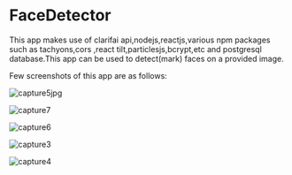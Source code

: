 # FaceDetector

This app makes use of clarifai api,nodejs,reactjs,various npm packages such as tachyons,cors ,react tilt,particlesjs,bcrypt,etc
and postgresql database.This app can be used to detect(mark) faces on a provided image.

Few screenshots of this app are as follows:

![capture5jpg](https://user-images.githubusercontent.com/43849911/66042597-7ed0fc80-e53a-11e9-82f3-69835c1c3371.jpg)

![capture7](https://user-images.githubusercontent.com/43849911/66042733-ef781900-e53a-11e9-808b-35fa8c97dee3.jpg)

![capture6](https://user-images.githubusercontent.com/43849911/66042599-7ed0fc80-e53a-11e9-82bc-8692dee2ab42.jpg)

![capture3](https://user-images.githubusercontent.com/43849911/66042595-7e386600-e53a-11e9-96d4-9ff6a9436a03.jpg)

![capture4](https://user-images.githubusercontent.com/43849911/66042596-7e386600-e53a-11e9-8b54-52330d4e420b.jpg)




